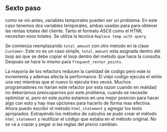 ## Sexto paso
como se vio antes, variables temporales pueden ser un problema. En este caso 
tenemos dos variables temporales, ambas usadas para para obtener las rentas 
totales del cliente. Tanto el formato ASCII como el HTML necesitan esos
totales. Se utiliza la tecnica `Replace temp with query`.

Se comienza reemplazando `total_amount` con otro metodo en la clase `Customer`.
Este no es un caso simple, `total_amount` esta asignada dentro del loop asi que
se debe copiar el loop dentro del metodo que hace la consulta. Despues se 
hace lo mismo para `frequent_renter_points`.

La mayoria de los refactors reducen la cantidad de codigo pero este lo 
incrementa y ademas afecta la performance. El viejo codigo ejecuta el while una
vez mientras que el nuevo lo ejecuta tres veces. Muchos programadores no harian
este refactor por esta razon cuando en realidad no deberiamos preocuparnos por
este problema, cuando se necesite optimizar si, pero en este punto estamos en 
una mejor posicion para hacer algo con esto y hay mas opciones para hacerlo 
de forma mas efectiva. Ahora puedo escribir el metodo `html_statement` y 
agregar los tests apropiados.
Extrayendo los métodos de calculos se pudo crear el método `html_statement` y
reutilizar el código que estaba en el método original. No se va a copiar y 
pegar si las reglas del precio cambian.
